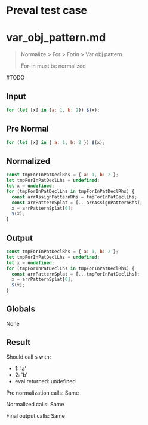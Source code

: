# Preval test case

# var_obj_pattern.md

> Normalize > For > Forin > Var obj pattern
>
> For-in must be normalized

#TODO

## Input

`````js filename=intro
for (let [x] in {a: 1, b: 2}) $(x);
`````

## Pre Normal

`````js filename=intro
for (let [x] in { a: 1, b: 2 }) $(x);
`````

## Normalized

`````js filename=intro
const tmpForInPatDeclRhs = { a: 1, b: 2 };
let tmpForInPatDeclLhs = undefined;
let x = undefined;
for (tmpForInPatDeclLhs in tmpForInPatDeclRhs) {
  const arrAssignPatternRhs = tmpForInPatDeclLhs;
  const arrPatternSplat = [...arrAssignPatternRhs];
  x = arrPatternSplat[0];
  $(x);
}
`````

## Output

`````js filename=intro
const tmpForInPatDeclRhs = { a: 1, b: 2 };
let tmpForInPatDeclLhs = undefined;
let x = undefined;
for (tmpForInPatDeclLhs in tmpForInPatDeclRhs) {
  const arrPatternSplat = [...tmpForInPatDeclLhs];
  x = arrPatternSplat[0];
  $(x);
}
`````

## Globals

None

## Result

Should call `$` with:
 - 1: 'a'
 - 2: 'b'
 - eval returned: undefined

Pre normalization calls: Same

Normalized calls: Same

Final output calls: Same
